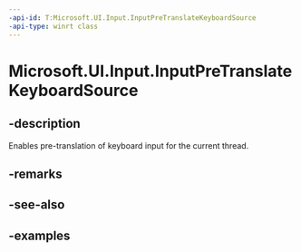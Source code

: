 ```yaml
---
-api-id: T:Microsoft.UI.Input.InputPreTranslateKeyboardSource
-api-type: winrt class
---
```


# Microsoft.UI.Input.InputPreTranslateKeyboardSource

<!--
public sealed class InputPreTranslateKeyboardSource : Microsoft.UI.Input.InputObject
-->

## -description

Enables pre-translation of keyboard input for the current thread.

## -remarks

## -see-also

## -examples
